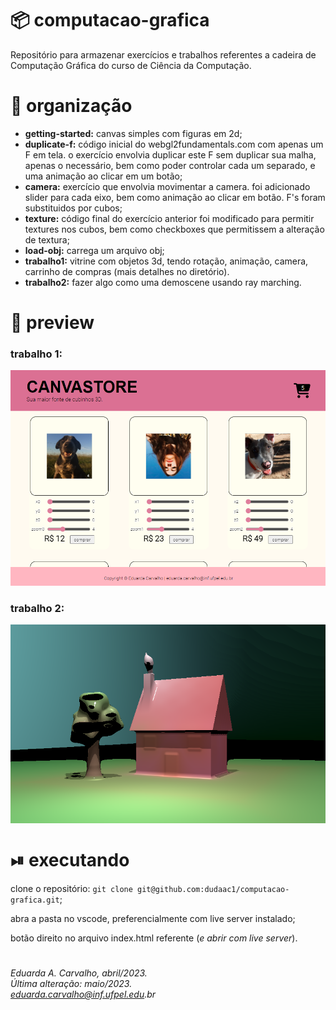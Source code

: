 # 📦 computacao-grafica
Repositório para armazenar exercícios e trabalhos referentes a cadeira de Computação Gráfica do curso de Ciência da Computação.

# 📑 organização
- **getting-started:** canvas simples com figuras em 2d;
- **duplicate-f:** código inicial do webgl2fundamentals.com com apenas um F em tela. o exercício envolvia duplicar este F sem duplicar sua malha, apenas o necessário, bem como poder controlar cada um separado, e uma animação ao clicar em um botão;
- **camera:** exercício que envolvia movimentar a camera. foi adicionado slider para cada eixo, bem como animação ao clicar em botão. F's foram substituidos por cubos;
- **texture:** código final do exercício anterior foi modificado para permitir textures nos cubos, bem como checkboxes que permitissem a alteração de textura;
- **load-obj:** carrega um arquivo obj;
- **trabalho1:** vitrine com objetos 3d, tendo rotação, animação, camera, carrinho de compras (mais detalhes no diretório).
- **trabalho2:** fazer algo como uma demoscene usando ray marching.

# 🔎 preview
### trabalho 1:
<img src="https://github.com/dudaac1/computacao-grafica/blob/master/trab1.png" alt="shows a homepage preview. it contains a pink header and footer. in the top, it is written 'canvastore, sua maior fonte de cubinhos 3d'. icone de carrinhos de compras com 5 itens. entre a header e o footer, um espaço em branco preenchido por retangulos de pontas arredondadas com cubos em 3d com diferentes textures e slides para controlar a camera." width="800px">

### trabalho 2:
<img src="https://github.com/dudaac1/computacao-grafica/blob/master/trab2.png" alt="uma casa rosa sobre um chao verde amarelado liso. um tronco de arvore marrom acinzentado, 4 esferas deformadas que representam as folhas. esferas deformadas na chaminé da casa representando uma fumaça." width="800px">


# ⏯ executando
clone o repositório: `git clone git@github.com:dudaac1/computacao-grafica.git`;

abra a pasta no vscode, preferencialmente com live server instalado;

botão direito no arquivo index.html referente (_e abrir com live server_).

#

_Eduarda A. Carvalho, abril/2023.<br>
Última alteração: maio/2023.<br>
eduarda.carvalho@inf.ufpel.edu.br_
